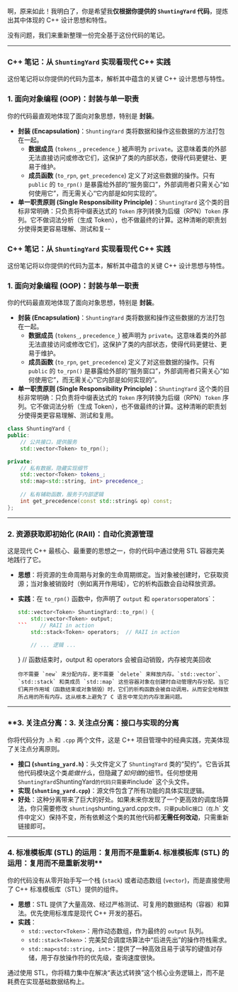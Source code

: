 啊，原来如此！我明白了，你是希望我**仅根据你提供的 `ShuntingYard` 代码**，提炼出其中体现的 C++ 设计思想和特性。

没有问题，我们来重新整理一份完全基于这份代码的笔记。

------

### **C++ 笔记：从 `ShuntingYard` 实现看现代 C++ 实践**

这份笔记将以你提供的代码为蓝本，解析其中蕴含的关键 C++ 设计思想与特性。

### **1. 面向对象编程 (OOP)：封装与单一职责**

你的代码最直观地体现了面向对象思想，特别是 **封装**。

- **封装 (Encapsulation)**：`ShuntingYard` 类将数据和操作这些数据的方法打包在一起。
  - **数据成员** (`tokens_`, `precedence_`) 被声明为 `private`。这意味着类的外部无法直接访问或修改它们，这保护了类的内部状态，使得代码更健壮、更易于维护。
  - **成员函数** (`to_rpn`, `get_precedence`) 定义了对这些数据的操作。只有 `public` 的 `to_rpn()` 是暴露给外部的“服务窗口”，外部调用者只需关心“如何使用它”，而无需关心“它内部是如何实现的”。
- **单一职责原则 (Single Responsibility Principle)**：`ShuntingYard` 这个类的目标非常明确：只负责将中缀表达式的 `Token` 序列转换为后缀（RPN）`Token` 序列。它不做词法分析（生成 Token），也不做最终的计算。这种清晰的职责划分使得类更容易理解、测试和复--

### **C++ 笔记：从 `ShuntingYard` 实现看现代 C++ 实践**

这份笔记将以你提供的代码为蓝本，解析其中蕴含的关键 C++ 设计思想与特性。

### **1. 面向对象编程 (OOP)：封装与单一职责**

你的代码最直观地体现了面向对象思想，特别是 **封装**。

- **封装 (Encapsulation)**：`ShuntingYard` 类将数据和操作这些数据的方法打包在一起。
  - **数据成员** (`tokens_`, `precedence_`) 被声明为 `private`。这意味着类的外部无法直接访问或修改它们，这保护了类的内部状态，使得代码更健壮、更易于维护。
  - **成员函数** (`to_rpn`, `get_precedence`) 定义了对这些数据的操作。只有 `public` 的 `to_rpn()` 是暴露给外部的“服务窗口”，外部调用者只需关心“如何使用它”，而无需关心“它内部是如何实现的”。
- **单一职责原则 (Single Responsibility Principle)**：`ShuntingYard` 这个类的目标非常明确：只负责将中缀表达式的 `Token` 序列转换为后缀（RPN）`Token` 序列。它不做词法分析（生成 Token），也不做最终的计算。这种清晰的职责划分使得类更容易理解、测试和复用。

```cpp
class ShuntingYard {
public:
    // 公共接口，提供服务
    std::vector<Token> to_rpn(); 

private:
    // 私有数据，隐藏实现细节
    std::vector<Token> tokens_; 
    std::map<std::string, int> precedence_; 
    
    // 私有辅助函数，服务于内部逻辑
    int get_precedence(const std::string& op) const; 
};
```

------

### **2. 资源获取即初始化 (RAII)：自动化资源管理**

这是现代 C++ 最核心、最重要的思想之一，你的代码中通过使用 STL 容器完美地践行了它。

- **思想**：将资源的生命周期与对象的生命周期绑定。当对象被创建时，它获取资源；当对象被销毁时（例如离开作用域），它的析构函数会自动释放资源。

- **实践**：在 `to_rpn()` 函数中，你声明了 `output` 和 `operators`operators`：

  ~~~cpp
  std::vector<Token> ShuntingYard::to_rpn() {
      std::vector<Token> output;
  ```    // RAII in action
      std::stack<Token> operators;  // RAII in action
      
      // ... 逻辑 ...
  ~~~

  } // 函数结束时，output 和 operators 会被自动销毁，内存被完美回收

  ```
  你不需要 `new` 来分配内存，更不需要 `delete` 来释放内存。`std::vector`、`std::stack` 和类成员 `std::map` 这些容器对象在创建时自动管理内存分配。当它们离开作用域（函数结束或对象销毁）时，它们的析构函数会被自动调用，从而安全地释放所占用的所有内存。这从根本上避免了 C 语言中常见的内存泄漏问题。
  ```

------

### **3. 关注点分离：**3. 关注点分离：接口与实现的分离**

你将代码分为 `.h` 和 `.cpp` 两个文件，这是 C++ 项目管理中的经典实践，完美体现了关注点分离原则。

- **接口 (`shunting_yard.h`)**：头文件定义了 `ShuntingYard` 类的“契约”。它告诉其他代码模块这个类*能做什么*，但隐藏了*如何做*的细节。任何想使用 `ShuntingYard`ShuntingYard` 的代码只需要 `#include` 这个头文件。
- **实现 (`shunting_yard.cpp`)**：源文件包含了所有功能的具体实现逻辑。
- **好处**：这种分离带来了巨大的好处。如果未来你发现了一个更高效的调度场算法，你只需要修改 `shunting`shunting_yard.cpp` 文件。只要 `public` 接口（在 `.h` 文件中定义）保持不变，所有依赖这个类的其他代码都**无需任何改动**，只需重新链接即可。

------

### **4. 标准模板库 (STL) 的运用：复用而不是重新**4. 标准模板库 (STL) 的运用：复用而不是重新发明**

你的代码没有从零开始手写一个栈 (`stack`) 或者动态数组 (`vector`)，而是直接使用了 C++ 标准模板库（STL）提供的组件。

- **思想**：STL 提供了大量高效、经过严格测试、可复用的数据结构（容器）和算法。优先使用标准库是现代 C++ 开发的基石。
- **实践**：
  - `std::vector<Token>`：用作动态数组，作为最终的 `output` 队列。
  - `std::stack<Token>`：完美契合调度场算法中“后进先出”的操作符栈需求。
  - `std::map<std::string, int>`：提供了一种高效且易于读写的键值对存储，用于存放操作符的优先级，查询速度很快。

通过使用 STL，你将精力集中在解决“表达式转换”这个核心业务逻辑上，而不是耗费在实现基础数据结构上。